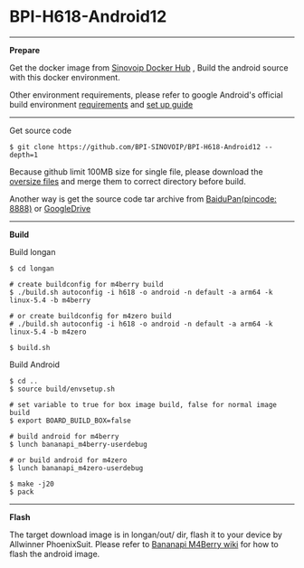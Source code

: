 # BPI-H618-Android12

----------

**Prepare**

Get the docker image from [Sinovoip Docker Hub](https://hub.docker.com/r/sinovoip/bpi-build-android-11/) , Build the android source with this docker environment.

Other environment requirements, please refer to google Android's official build environment [requirements](https://source.android.com/setup/build/requirements) and [set up guide](https://source.android.com/setup/build/initializing) 

----------

Get source code

    $ git clone https://github.com/BPI-SINOVOIP/BPI-H618-Android12 --depth=1

Because github limit 100MB size for single file, please download the [oversize files]() and merge them to correct directory before build.

Another way is get the source code tar archive from [BaiduPan(pincode: 8888)]() or [GoogleDrive]()

----------

**Build**

Build longan

    $ cd longan

    # create buildconfig for m4berry build
    $ ./build.sh autoconfig -i h618 -o android -n default -a arm64 -k linux-5.4 -b m4berry

    # or create buildconfig for m4zero build
    # ./build.sh autoconfig -i h618 -o android -n default -a arm64 -k linux-5.4 -b m4zero

    $ build.sh

Build Android

    $ cd ..
    $ source build/envsetup.sh

    # set variable to true for box image build, false for normal image build
    $ export BOARD_BUILD_BOX=false

    # build android for m4berry
    $ lunch bananapi_m4berry-userdebug

    # or build android for m4zero
    $ lunch bananapi_m4zero-userdebug

    $ make -j20
    $ pack
----------
**Flash**

The target  download image is in longan/out/ dir, flash it to your device by Allwinner PhoenixSuit. Please refer to [Bananapi M4Berry wiki](https://wiki.banana-pi.org/Getting_Started_with_BPI-M4_Berry) for how to flash the android image.
